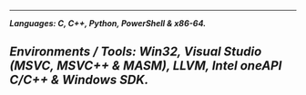 ----------
___Languages: C, C++, Python, PowerShell & x86-64.___       

___Environments / Tools: Win32, Visual Studio (MSVC, MSVC++ & MASM), LLVM, Intel oneAPI C/C++ & Windows SDK.___
----------
